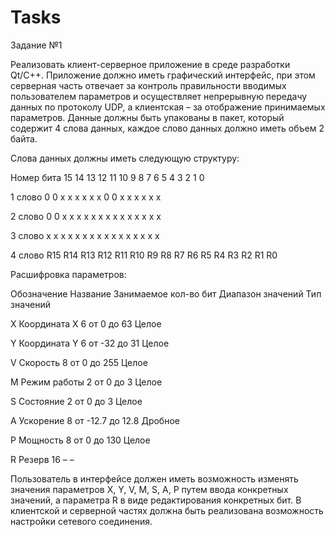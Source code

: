 # Tasks

Задание №1

Реализовать клиент-серверное приложение в среде разработки Qt/C++. 
Приложение должно иметь графический интерфейс, при этом серверная часть отвечает за контроль правильности вводимых пользователем параметров и осуществляет непрерывную передачу данных по протоколу UDP,
а клиентская – за отображение принимаемых параметров. Данные должны быть упакованы в пакет, который содержит 4 слова данных, каждое слово данных должно иметь объем 2 байта. 

Слова данных должны иметь следующую структуру:

Номер бита 15 14 13 12 11 10  9  8  7  6  5  4  3  2  1  0

1 слово    0   0  x  x  x  x  x  x  0  0  x  x  x  x  x  x

2 слово    0   0  x  x  x  x  x  x  x  x  x  x  x  x  x  x

3 слово    x   x  x  x  x  x  x  x  x  x  x  x  x  x  x  x

4 слово  R15 R14 R13 R12 R11 R10 R9 R8 R7 R6 R5 R4 R3 R2 R1 R0


Расшифровка параметров:

Обозначение  Название      Занимаемое кол-во бит  Диапазон значений Тип значений

X            Координата Х  6                      от 0 до 63        Целое

Y            Координата Y  6                      от -32 до 31      Целое

V            Скорость      8                      от 0 до 255       Целое

М            Режим работы  2                      от 0 до 3         Целое

S            Состояние     2                      от 0 до 3         Целое

A            Ускорение     8                      от -12.7 до 12.8  Дробное

P            Мощность      8                      от 0 до 130       Целое

R            Резерв        16                     –                 –

Пользователь в интерфейсе должен иметь возможность изменять значения параметров X, Y, V, M, S, A, P путем ввода конкретных значений, 
а параметра R в виде редактирования конкретных бит. В клиентской и серверной частях должна быть реализована возможность настройки сетевого соединения.


